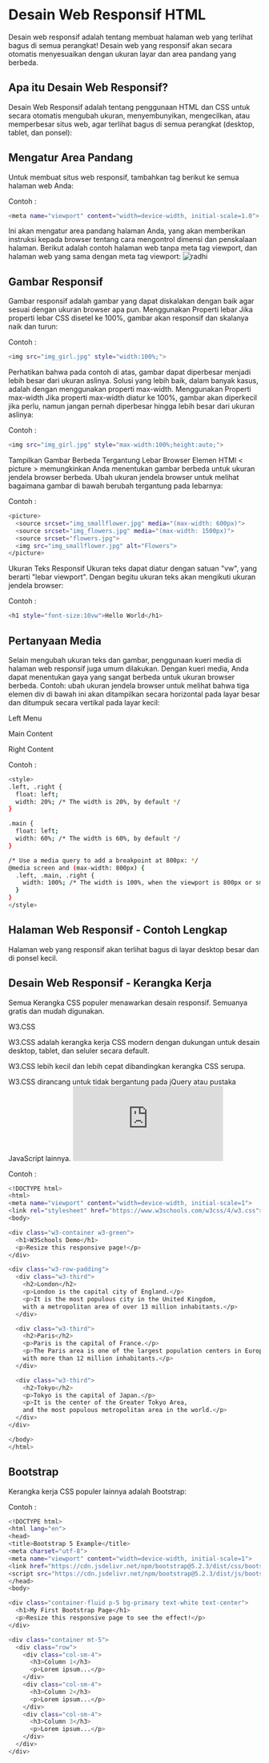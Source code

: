 # Desain Web Responsif HTML
Desain web responsif adalah tentang membuat halaman web yang terlihat bagus di semua perangkat!
Desain web yang responsif akan secara otomatis menyesuaikan dengan ukuran layar dan area pandang yang berbeda.
## Apa itu Desain Web Responsif?
Desain Web Responsif adalah tentang penggunaan HTML dan CSS untuk secara otomatis mengubah ukuran, menyembunyikan, mengecilkan, atau memperbesar situs web, agar terlihat bagus di semua perangkat (desktop, tablet, dan ponsel):
## Mengatur Area Pandang
Untuk membuat situs web responsif, tambahkan tag <meta> berikut ke semua halaman web Anda:

Contoh :
```sh
<meta name="viewport" content="width=device-width, initial-scale=1.0">
```
Ini akan mengatur area pandang halaman Anda, yang akan memberikan instruksi kepada browser tentang cara mengontrol dimensi dan penskalaan halaman.
Berikut adalah contoh halaman web tanpa meta tag viewport, dan halaman web yang sama dengan meta tag viewport:
![radhi](https://github.com/uin-unit/docs-html/blob/main/images/image%20responsif.png)

## Gambar Responsif
Gambar responsif adalah gambar yang dapat diskalakan dengan baik agar sesuai dengan ukuran browser apa pun.
Menggunakan Properti lebar
Jika properti lebar CSS disetel ke 100%, gambar akan responsif dan skalanya naik dan turun:

Contoh : 
```sh
<img src="img_girl.jpg" style="width:100%;">
```
Perhatikan bahwa pada contoh di atas, gambar dapat diperbesar menjadi lebih besar dari ukuran aslinya. Solusi yang lebih baik, dalam banyak kasus, adalah dengan menggunakan properti max-width.
Menggunakan Properti max-width
Jika properti max-width diatur ke 100%, gambar akan diperkecil jika perlu, namun jangan pernah diperbesar hingga lebih besar dari ukuran aslinya:

Contoh : 
```sh
<img src="img_girl.jpg" style="max-width:100%;height:auto;">
```


Tampilkan Gambar Berbeda Tergantung Lebar Browser
Elemen HTMl <  picture  > memungkinkan Anda menentukan gambar berbeda untuk ukuran jendela browser berbeda.
Ubah ukuran jendela browser untuk melihat bagaimana gambar di bawah berubah tergantung pada lebarnya:

Contoh : 
```sh
<picture>
  <source srcset="img_smallflower.jpg" media="(max-width: 600px)">
  <source srcset="img_flowers.jpg" media="(max-width: 1500px)">
  <source srcset="flowers.jpg">
  <img src="img_smallflower.jpg" alt="Flowers">
</picture>
```
Ukuran Teks Responsif
Ukuran teks dapat diatur dengan satuan "vw", yang berarti "lebar viewport".
Dengan begitu ukuran teks akan mengikuti ukuran jendela browser:

Contoh : 
```sh
<h1 style="font-size:10vw">Hello World</h1>
```
## Pertanyaan Media
Selain mengubah ukuran teks dan gambar, penggunaan kueri media di halaman web responsif juga umum dilakukan.
Dengan kueri media, Anda dapat menentukan gaya yang sangat berbeda untuk ukuran browser berbeda.
Contoh: ubah ukuran jendela browser untuk melihat bahwa tiga elemen div di bawah ini akan ditampilkan secara horizontal pada layar besar dan ditumpuk secara vertikal pada layar kecil:

Left Menu



Main Content



Right Content

Contoh : 
```sh
<style>
.left, .right {
  float: left;
  width: 20%; /* The width is 20%, by default */
}

.main {
  float: left;
  width: 60%; /* The width is 60%, by default */
}

/* Use a media query to add a breakpoint at 800px: */
@media screen and (max-width: 800px) {
  .left, .main, .right {
    width: 100%; /* The width is 100%, when the viewport is 800px or smaller */
  }
}
</style>
```
## Halaman Web Responsif - Contoh Lengkap
Halaman web yang responsif akan terlihat bagus di layar desktop besar dan di ponsel kecil.
## Desain Web Responsif - Kerangka Kerja
Semua Kerangka CSS populer menawarkan desain responsif.
Semuanya gratis dan mudah digunakan.

W3.CSS

W3.CSS adalah kerangka kerja CSS modern dengan dukungan untuk desain desktop, tablet, dan seluler secara default.

W3.CSS lebih kecil dan lebih cepat dibandingkan kerangka CSS serupa.

W3.CSS dirancang untuk tidak bergantung pada jQuery atau pustaka JavaScript lainnya.
![radhi](https://github.com/uin-unit/docs-html/blob/main/images/img%20responsif%20w3.css)

Contoh : 
```sh
<!DOCTYPE html>
<html>
<meta name="viewport" content="width=device-width, initial-scale=1">
<link rel="stylesheet" href="https://www.w3schools.com/w3css/4/w3.css">
<body>

<div class="w3-container w3-green">
  <h1>W3Schools Demo</h1>
  <p>Resize this responsive page!</p>
</div>

<div class="w3-row-padding">
  <div class="w3-third">
    <h2>London</h2>
    <p>London is the capital city of England.</p>
    <p>It is the most populous city in the United Kingdom,
    with a metropolitan area of over 13 million inhabitants.</p>
  </div>

  <div class="w3-third">
    <h2>Paris</h2>
    <p>Paris is the capital of France.</p>
    <p>The Paris area is one of the largest population centers in Europe,
    with more than 12 million inhabitants.</p>
  </div>

  <div class="w3-third">
    <h2>Tokyo</h2>
    <p>Tokyo is the capital of Japan.</p>
    <p>It is the center of the Greater Tokyo Area,
    and the most populous metropolitan area in the world.</p>
  </div>
</div>

</body>
</html>
```
## Bootstrap
Kerangka kerja CSS populer lainnya adalah Bootstrap:

Contoh : 
```sh
<!DOCTYPE html>
<html lang="en">
<head>
<title>Bootstrap 5 Example</title>
<meta charset="utf-8">
<meta name="viewport" content="width=device-width, initial-scale=1">
<link href="https://cdn.jsdelivr.net/npm/bootstrap@5.2.3/dist/css/bootstrap.min.css" rel="stylesheet">
<script src="https://cdn.jsdelivr.net/npm/bootstrap@5.2.3/dist/js/bootstrap.bundle.min.js"></script>
</head>
<body>

<div class="container-fluid p-5 bg-primary text-white text-center">
  <h1>My First Bootstrap Page</h1>
  <p>Resize this responsive page to see the effect!</p>
</div>

<div class="container mt-5">
  <div class="row">
    <div class="col-sm-4">
      <h3>Column 1</h3>
      <p>Lorem ipsum...</p>
    </div>
    <div class="col-sm-4">
      <h3>Column 2</h3>
      <p>Lorem ipsum...</p>
    </div>
    <div class="col-sm-4">
      <h3>Column 3</h3>
      <p>Lorem ipsum...</p>
    </div>
  </div>
</div>
```
